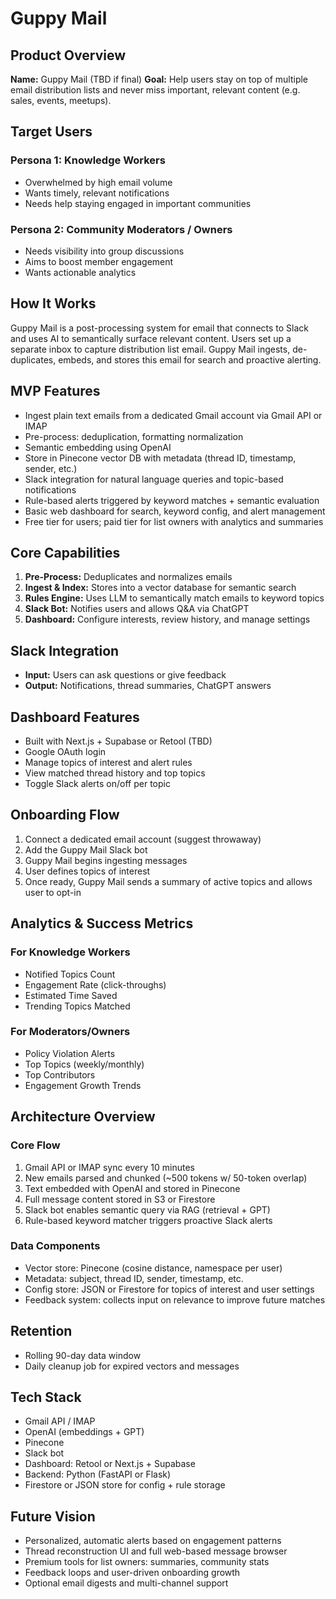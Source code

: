 # Guppy Mail

## Product Overview

**Name:** Guppy Mail (TBD if final) **Goal:** Help users stay on top of multiple email distribution lists and never miss important, relevant content (e.g. sales, events, meetups).

## Target Users

### Persona 1: Knowledge Workers

- Overwhelmed by high email volume
- Wants timely, relevant notifications
- Needs help staying engaged in important communities

### Persona 2: Community Moderators / Owners

- Needs visibility into group discussions
- Aims to boost member engagement
- Wants actionable analytics

## How It Works

Guppy Mail is a post-processing system for email that connects to Slack and uses AI to semantically surface relevant content. Users set up a separate inbox to capture distribution list email. Guppy Mail ingests, de-duplicates, embeds, and stores this email for search and proactive alerting.

## MVP Features

- Ingest plain text emails from a dedicated Gmail account via Gmail API or IMAP
- Pre-process: deduplication, formatting normalization
- Semantic embedding using OpenAI
- Store in Pinecone vector DB with metadata (thread ID, timestamp, sender, etc.)
- Slack integration for natural language queries and topic-based notifications
- Rule-based alerts triggered by keyword matches + semantic evaluation
- Basic web dashboard for search, keyword config, and alert management
- Free tier for users; paid tier for list owners with analytics and summaries

## Core Capabilities

1. **Pre-Process:** Deduplicates and normalizes emails
2. **Ingest & Index:** Stores into a vector database for semantic search
3. **Rules Engine:** Uses LLM to semantically match emails to keyword topics
4. **Slack Bot:** Notifies users and allows Q&A via ChatGPT
5. **Dashboard:** Configure interests, review history, and manage settings

## Slack Integration

- **Input:** Users can ask questions or give feedback
- **Output:** Notifications, thread summaries, ChatGPT answers

## Dashboard Features

- Built with Next.js + Supabase or Retool (TBD)
- Google OAuth login
- Manage topics of interest and alert rules
- View matched thread history and top topics
- Toggle Slack alerts on/off per topic

## Onboarding Flow

1. Connect a dedicated email account (suggest throwaway)
2. Add the Guppy Mail Slack bot
3. Guppy Mail begins ingesting messages
4. User defines topics of interest
5. Once ready, Guppy Mail sends a summary of active topics and allows user to opt-in

## Analytics & Success Metrics

### For Knowledge Workers

- Notified Topics Count
- Engagement Rate (click-throughs)
- Estimated Time Saved
- Trending Topics Matched

### For Moderators/Owners

- Policy Violation Alerts
- Top Topics (weekly/monthly)
- Top Contributors
- Engagement Growth Trends

## Architecture Overview

### Core Flow

1. Gmail API or IMAP sync every 10 minutes
2. New emails parsed and chunked (~500 tokens w/ 50-token overlap)
3. Text embedded with OpenAI and stored in Pinecone
4. Full message content stored in S3 or Firestore
5. Slack bot enables semantic query via RAG (retrieval + GPT)
6. Rule-based keyword matcher triggers proactive Slack alerts

### Data Components

- Vector store: Pinecone (cosine distance, namespace per user)
- Metadata: subject, thread ID, sender, timestamp, etc.
- Config store: JSON or Firestore for topics of interest and user settings
- Feedback system: collects input on relevance to improve future matches

## Retention

- Rolling 90-day data window
- Daily cleanup job for expired vectors and messages

## Tech Stack

- Gmail API / IMAP
- OpenAI (embeddings + GPT)
- Pinecone
- Slack bot
- Dashboard: Retool or Next.js + Supabase
- Backend: Python (FastAPI or Flask)
- Firestore or JSON store for config + rule storage

## Future Vision

- Personalized, automatic alerts based on engagement patterns
- Thread reconstruction UI and full web-based message browser
- Premium tools for list owners: summaries, community stats
- Feedback loops and user-driven onboarding growth
- Optional email digests and multi-channel support
